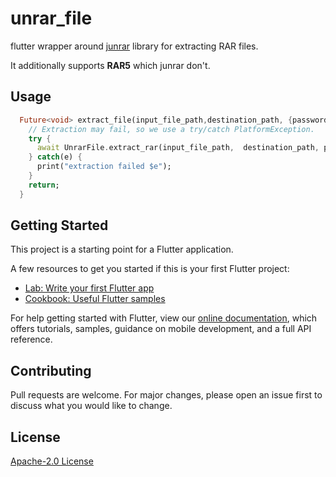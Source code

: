 # unrar_file

flutter wrapper around [junrar](https://github.com/junrar/junrar) library for extracting RAR files.

It additionally supports **RAR5** which junrar don't.




## Usage

```dart
  Future<void> extract_file(input_file_path,destination_path, {password=""}) async {
    // Extraction may fail, so we use a try/catch PlatformException.
    try {
      await UnrarFile.extract_rar(input_file_path,  destination_path, password: password);
    } catch(e) {
      print("extraction failed $e");
    }
    return;
  }

```

## Getting Started

This project is a starting point for a Flutter application.

A few resources to get you started if this is your first Flutter project:

- [Lab: Write your first Flutter app](https://flutter.dev/docs/get-started/codelab)
- [Cookbook: Useful Flutter samples](https://flutter.dev/docs/cookbook)

For help getting started with Flutter, view our
[online documentation](https://flutter.dev/docs), which offers tutorials,
samples, guidance on mobile development, and a full API reference.


## Contributing
Pull requests are welcome. For major changes, please open an issue first to discuss what you would like to change.


## License
[Apache-2.0 License](https://github.com/syedecryptr/unrar_file/blob/master/LICENSE)
